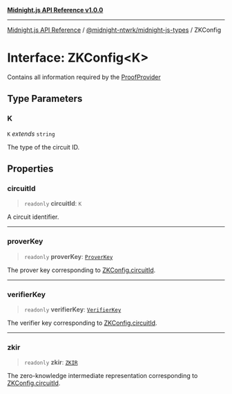 [**Midnight.js API Reference v1.0.0**](../../../README.md)

***

[Midnight.js API Reference](../../../packages.md) / [@midnight-ntwrk/midnight-js-types](../README.md) / ZKConfig

# Interface: ZKConfig\<K\>

Contains all information required by the [ProofProvider](ProofProvider.md)

## Type Parameters

### K

`K` *extends* `string`

The type of the circuit ID.

## Properties

### circuitId

> `readonly` **circuitId**: `K`

A circuit identifier.

***

### proverKey

> `readonly` **proverKey**: [`ProverKey`](../type-aliases/ProverKey.md)

The prover key corresponding to [ZKConfig.circuitId](#circuitid).

***

### verifierKey

> `readonly` **verifierKey**: [`VerifierKey`](../type-aliases/VerifierKey.md)

The verifier key corresponding to [ZKConfig.circuitId](#circuitid).

***

### zkir

> `readonly` **zkir**: [`ZKIR`](../type-aliases/ZKIR.md)

The zero-knowledge intermediate representation corresponding to [ZKConfig.circuitId](#circuitid).
